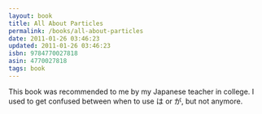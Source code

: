 ```yaml
---
layout: book
title: All About Particles
permalink: /books/all-about-particles
date: 2011-01-26 03:46:23
updated: 2011-01-26 03:46:23
isbn: 9784770027818
asin: 4770027818
tags: book
---
```

This book was recommended to me by my Japanese teacher in college. I used to
get confused between when to use は or が, but not anymore.
